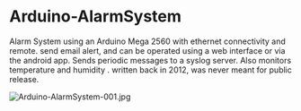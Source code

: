 # Arduino-AlarmSystem
Alarm System using an Arduino Mega 2560 with ethernet connectivity and remote. send email alert, and can be operated using a web interface or via the android app. Sends periodic messages to a syslog server. Also monitors temperature and humidity . written back in 2012, was never meant for public release.

![Arduino-AlarmSystem-001.jpg](https://github.com/SkullKill/Arduino-AlarmSystem/wiki/images/Arduino-AlarmSystem-001.jpg)

